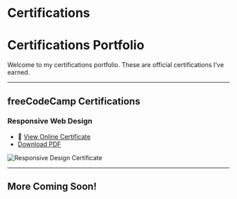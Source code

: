 # Certifications
# Certifications Portfolio

Welcome to my certifications portfolio. These are official certifications I’ve earned.

---

## freeCodeCamp Certifications

### Responsive Web Design

- 🔗 [View Online Certificate](https://www.freecodecamp.org/certification/yourusername/responsive-web-design)
- [Download PDF](./freecodecamp-responsive.pdf)

![Responsive Design Certificate](https://github.com/nandinitiruvalluri/certifications/blob/main/freecodecamp-responsive.png?raw=true)

---

## More Coming Soon!
